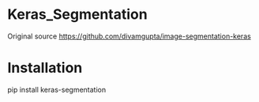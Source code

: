 # Keras_Segmentation
Original source  https://github.com/divamgupta/image-segmentation-keras

# Installation
pip install keras-segmentation

